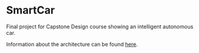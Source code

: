 # SmartCar
Final project for Capstone Design course showing an intelligent autonomous car.

Information about the architecture can be found [here](https://zdonikpersonal.notion.site/Architecture-6cb9f18879be4cf894aa14b0694daeb2).
